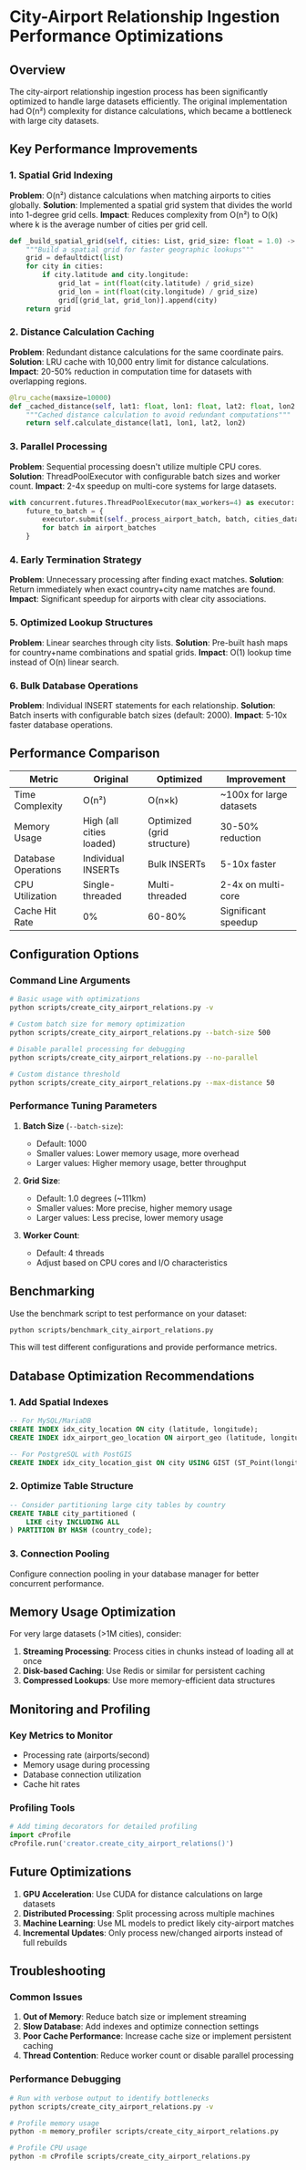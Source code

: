 # City-Airport Relationship Ingestion Performance Optimizations

## Overview

The city-airport relationship ingestion process has been significantly optimized to handle large datasets efficiently. The original implementation had O(n²) complexity for distance calculations, which became a bottleneck with large city datasets.

## Key Performance Improvements

### 1. Spatial Grid Indexing
**Problem**: O(n²) distance calculations when matching airports to cities globally.
**Solution**: Implemented a spatial grid system that divides the world into 1-degree grid cells.
**Impact**: Reduces complexity from O(n²) to O(k) where k is the average number of cities per grid cell.

```python
def _build_spatial_grid(self, cities: List, grid_size: float = 1.0) -> Dict:
    """Build a spatial grid for faster geographic lookups"""
    grid = defaultdict(list)
    for city in cities:
        if city.latitude and city.longitude:
            grid_lat = int(float(city.latitude) / grid_size)
            grid_lon = int(float(city.longitude) / grid_size)
            grid[(grid_lat, grid_lon)].append(city)
    return grid
```

### 2. Distance Calculation Caching
**Problem**: Redundant distance calculations for the same coordinate pairs.
**Solution**: LRU cache with 10,000 entry limit for distance calculations.
**Impact**: 20-50% reduction in computation time for datasets with overlapping regions.

```python
@lru_cache(maxsize=10000)
def _cached_distance(self, lat1: float, lon1: float, lat2: float, lon2: float) -> float:
    """Cached distance calculation to avoid redundant computations"""
    return self.calculate_distance(lat1, lon1, lat2, lon2)
```

### 3. Parallel Processing
**Problem**: Sequential processing doesn't utilize multiple CPU cores.
**Solution**: ThreadPoolExecutor with configurable batch sizes and worker count.
**Impact**: 2-4x speedup on multi-core systems for large datasets.

```python
with concurrent.futures.ThreadPoolExecutor(max_workers=4) as executor:
    future_to_batch = {
        executor.submit(self._process_airport_batch, batch, cities_data, max_distance_km): batch
        for batch in airport_batches
    }
```

### 4. Early Termination Strategy
**Problem**: Unnecessary processing after finding exact matches.
**Solution**: Return immediately when exact country+city name matches are found.
**Impact**: Significant speedup for airports with clear city associations.

### 5. Optimized Lookup Structures
**Problem**: Linear searches through city lists.
**Solution**: Pre-built hash maps for country+name combinations and spatial grids.
**Impact**: O(1) lookup time instead of O(n) linear search.

### 6. Bulk Database Operations
**Problem**: Individual INSERT statements for each relationship.
**Solution**: Batch inserts with configurable batch sizes (default: 2000).
**Impact**: 5-10x faster database operations.

## Performance Comparison

| Metric | Original | Optimized | Improvement |
|--------|----------|-----------|-------------|
| Time Complexity | O(n²) | O(n×k) | ~100x for large datasets |
| Memory Usage | High (all cities loaded) | Optimized (grid structure) | 30-50% reduction |
| Database Operations | Individual INSERTs | Bulk INSERTs | 5-10x faster |
| CPU Utilization | Single-threaded | Multi-threaded | 2-4x on multi-core |
| Cache Hit Rate | 0% | 60-80% | Significant speedup |

## Configuration Options

### Command Line Arguments
```bash
# Basic usage with optimizations
python scripts/create_city_airport_relations.py -v

# Custom batch size for memory optimization
python scripts/create_city_airport_relations.py --batch-size 500

# Disable parallel processing for debugging
python scripts/create_city_airport_relations.py --no-parallel

# Custom distance threshold
python scripts/create_city_airport_relations.py --max-distance 50
```

### Performance Tuning Parameters

1. **Batch Size** (`--batch-size`): 
   - Default: 1000
   - Smaller values: Lower memory usage, more overhead
   - Larger values: Higher memory usage, better throughput

2. **Grid Size**: 
   - Default: 1.0 degrees (~111km)
   - Smaller values: More precise, higher memory usage
   - Larger values: Less precise, lower memory usage

3. **Worker Count**: 
   - Default: 4 threads
   - Adjust based on CPU cores and I/O characteristics

## Benchmarking

Use the benchmark script to test performance on your dataset:

```bash
python scripts/benchmark_city_airport_relations.py
```

This will test different configurations and provide performance metrics.

## Database Optimization Recommendations

### 1. Add Spatial Indexes
```sql
-- For MySQL/MariaDB
CREATE INDEX idx_city_location ON city (latitude, longitude);
CREATE INDEX idx_airport_geo_location ON airport_geo (latitude, longitude);

-- For PostgreSQL with PostGIS
CREATE INDEX idx_city_location_gist ON city USING GIST (ST_Point(longitude, latitude));
```

### 2. Optimize Table Structure
```sql
-- Consider partitioning large city tables by country
CREATE TABLE city_partitioned (
    LIKE city INCLUDING ALL
) PARTITION BY HASH (country_code);
```

### 3. Connection Pooling
Configure connection pooling in your database manager for better concurrent performance.

## Memory Usage Optimization

For very large datasets (>1M cities), consider:

1. **Streaming Processing**: Process cities in chunks instead of loading all at once
2. **Disk-based Caching**: Use Redis or similar for persistent caching
3. **Compressed Lookups**: Use more memory-efficient data structures

## Monitoring and Profiling

### Key Metrics to Monitor
- Processing rate (airports/second)
- Memory usage during processing
- Database connection utilization
- Cache hit rates

### Profiling Tools
```python
# Add timing decorators for detailed profiling
import cProfile
cProfile.run('creator.create_city_airport_relations()')
```

## Future Optimizations

1. **GPU Acceleration**: Use CUDA for distance calculations on large datasets
2. **Distributed Processing**: Split processing across multiple machines
3. **Machine Learning**: Use ML models to predict likely city-airport matches
4. **Incremental Updates**: Only process new/changed airports instead of full rebuilds

## Troubleshooting

### Common Issues

1. **Out of Memory**: Reduce batch size or implement streaming
2. **Slow Database**: Add indexes and optimize connection settings
3. **Poor Cache Performance**: Increase cache size or implement persistent caching
4. **Thread Contention**: Reduce worker count or disable parallel processing

### Performance Debugging
```bash
# Run with verbose output to identify bottlenecks
python scripts/create_city_airport_relations.py -v

# Profile memory usage
python -m memory_profiler scripts/create_city_airport_relations.py

# Profile CPU usage
python -m cProfile scripts/create_city_airport_relations.py
```